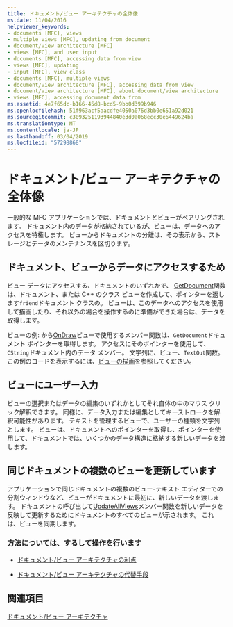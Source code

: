 ```yaml
---
title: ドキュメント/ビュー アーキテクチャの全体像
ms.date: 11/04/2016
helpviewer_keywords:
- documents [MFC], views
- multiple views [MFC], updating from document
- document/view architecture [MFC]
- views [MFC], and user input
- documents [MFC], accessing data from view
- views [MFC], updating
- input [MFC], view class
- documents [MFC], multiple views
- document/view architecture [MFC], accessing data from view
- document/view architecture [MFC], about document/view architecture
- views [MFC], accessing document data from
ms.assetid: 4e7f65dc-b166-45d8-bcd5-9bb0d399b946
ms.openlocfilehash: 51f963acf5aacdfe4050a076d3bb0e651a92d021
ms.sourcegitcommit: c3093251193944840e3d0a068ecc30e6449624ba
ms.translationtype: MT
ms.contentlocale: ja-JP
ms.lasthandoff: 03/04/2019
ms.locfileid: "57298868"
---
```

# <a name="a-portrait-of-the-documentview-architecture"></a>ドキュメント/ビュー アーキテクチャの全体像

一般的な MFC アプリケーションでは、ドキュメントとビューがペアリングされます。 ドキュメント内のデータが格納されているが、ビューは、データへのアクセスを特権します。 ビューからドキュメントの分離は、その表示から、ストレージとデータのメンテナンスを区切ります。

## <a name="gaining-access-to-document-data-from-the-view"></a>ドキュメント、ビューからデータにアクセスするため

ビュー データにアクセスする、ドキュメントのいずれかで、 [GetDocument](../mfc/reference/cview-class.md#getdocument)関数は、ドキュメント、または C++ のクラス ビューを作成して、ポインターを返します`friend`ドキュメント クラスの。 ビューは、このデータへのアクセスを使用して描画したり、それ以外の場合を操作するのに準備ができた場合は、データを取得します。

ビューの例: から[OnDraw](../mfc/reference/cview-class.md#ondraw)ビューで使用するメンバー関数は、`GetDocument`ドキュメント ポインターを取得します。 アクセスにそのポインターを使用して、`CString`ドキュメント内のデータ メンバー。 文字列に、ビュー、`TextOut`関数。 この例のコードを表示するには、[ビューの描画](../mfc/drawing-in-a-view.md)を参照してください。

## <a name="user-input-to-the-view"></a>ビューにユーザー入力

ビューの選択またはデータの編集のいずれかとしてそれ自体の中のマウス クリック解釈できます。 同様に、データ入力または編集としてキーストロークを解釈可能性があります。 テキストを管理するビューで、ユーザーの種類を文字列とします。 ビューは、ドキュメントへのポインターを取得し、ポインターを使用して、ドキュメントでは、いくつかのデータ構造に格納する新しいデータを渡します。

## <a name="updating-multiple-views-of-the-same-document"></a>同じドキュメントの複数のビューを更新しています

アプリケーションで同じドキュメントの複数のビュー-テキスト エディターでの分割ウィンドウなど、ビューがドキュメントに最初に、新しいデータを渡します。 ドキュメントの呼び出して[UpdateAllViews](../mfc/reference/cdocument-class.md#updateallviews)メンバー関数を新しいデータを反映して更新するためにドキュメントのすべてのビューが示されます。 これは、ビューを同期します。

### <a name="what-do-you-want-to-know-more-about"></a>方法については、するして操作を行います

- [ドキュメント/ビュー アーキテクチャの利点](../mfc/advantages-of-the-document-view-architecture.md)

- [ドキュメント/ビュー アーキテクチャの代替手段](../mfc/alternatives-to-the-document-view-architecture.md)

## <a name="see-also"></a>関連項目

[ドキュメント/ビュー アーキテクチャ](../mfc/document-view-architecture.md)
